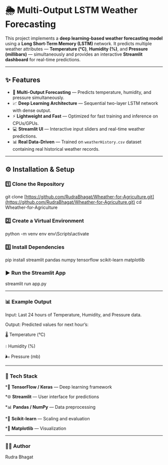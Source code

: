# 🌦️ Multi-Output LSTM Weather Forecasting

This project implements a **deep learning-based weather forecasting model** using a **Long Short-Term Memory (LSTM)** network. It predicts multiple weather attributes — **Temperature (°C)**, **Humidity (%)**, and **Pressure (millibars)** — simultaneously and provides an interactive **Streamlit dashboard** for real-time predictions.

---

## ✨ Features

* 🔮 **Multi-Output Forecasting** — Predicts temperature, humidity, and pressure simultaneously.  
* 📈 **Deep Learning Architecture** — Sequential two-layer LSTM network with dense output.  
* ⚡ **Lightweight and Fast** — Optimized for fast training and inference on CPUs/GPUs.  
* 💻 **Streamlit UI** — Interactive input sliders and real-time weather predictions.  
* 📊 **Real Data-Driven** — Trained on `weatherHistory.csv` dataset containing real historical weather records.

---

## ⚙️ Installation & Setup

### 1️⃣ Clone the Repository
git clone [https://github.com/RudraBhagat/Wheather-for-Agriculture.git](https://github.com/RudraBhagat/Wheather-for-Agriculture.git)
cd Wheather-for-Agriculture

### 2️⃣ **Create a Virtual Environment**
python -m venv env
env\Scripts\activate      

### 3️⃣ Install Dependencies
pip install streamlit pandas numpy tensorflow scikit-learn matplotlib

### ▶️ Run the Streamlit App
streamlit run app.py

---

### 📊 Example Output
Input: Last 24 hours of Temperature, Humidity, and Pressure data.

Output: Predicted values for next hour’s:

🌡️ Temperature (°C)

💧 Humidity (%)

🌬️ Pressure (mb)

---

### 🧩 **Tech Stack**
*🧠 **TensorFlow / Keras** — Deep learning framework

*🌐 **Streamlit** — User interface for predictions

*📊 **Pandas / NumPy** — Data preprocessing

*🧮 **Scikit-learn** — Scaling and evaluation

*🎨 **Matplotlib** — Visualization

---

### 👨‍💻 **Author**
Rudra Bhagat
